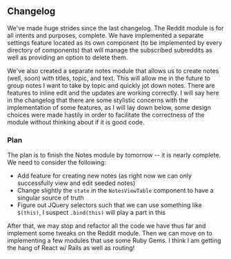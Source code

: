 ## Changelog
We've made huge strides since the last changelog. The Reddit module is for all intents and purposes, complete. We have implemented a separate settings feature located as its own component (to be implemented by every directory of components) that will manage the subscribed subreddits as well as providing an option to delete them. 

We've also created a separate notes module that allows us to create notes (well, soon) with titles, topic, and text. This will allow me in the future to group notes I want to take by topic and quickly jot down notes. There are features to inline edit and the updates are working correctly. I will say here in the changelog that there are some stylistic concerns with the implementation of some features, as I will lay down below, some design choices were made hastily in order to facilitate the correctness of the module without thinking about if it is good code.

### Plan
The plan is to finish the Notes module by tomorrow -- it is nearly complete. We need to consider the following:

- Add feature for creating new notes (as right now we can only successfully view and edit seeded notes)
- Change slightly the `state` in the `NotesViewTable` component to have a singular source of truth
- Figure out JQuery selectors such that we can use something like `$(this)`, I suspect `.bind(this)` will play a part in this

After that, we may stop and refactor all the code we have thus far and implement some tweaks on the Reddit module. Then we can move on to implementing a few modules that use some Ruby Gems. I think I am getting the hang of React w/ Rails as well as routing!